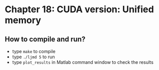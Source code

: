# Chapter 18: CUDA version: Unified memory

## How to compile and run?
  * type `make` to compile
  * type `./ljmd 5` to run
  * type `plot_results` in Matlab command window to check the results
